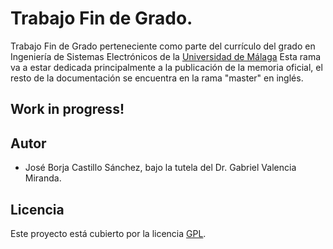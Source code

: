 # Trabajo Fin de Grado.

Trabajo Fin de Grado perteneciente como parte del currículo del grado 
en Ingeniería de Sistemas Electrónicos de la [Universidad de Málaga](https://www.uma.es/etsi-de-telecomunicacion/)
Esta rama va a estar dedicada principalmente a la publicación de la memoria oficial, el resto de la documentación se encuentra en la rama "master" en inglés.

## Work in progress! 


## Autor
- José Borja Castillo Sánchez, bajo la tutela del Dr. Gabriel Valencia Miranda.

## Licencia
 Este proyecto está cubierto por la licencia [GPL](http://www.gnu.org/licenses/quick-guide-gplv3.html).
